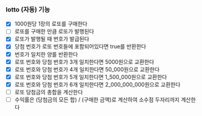 ### lotto (자동) 기능
- [x] 1000원당 1장의 로또를 구매한다
- [ ] 로또를 구매한 만큼 로또가 발행된다
- [x] 로또가 발행될 때 번호가 발급된다
- [x] 당첨 번호가 로또 번호들에 포함되어있다면 true를 반환한다
- [x] 번호가 일치한 양를 반환한다
- [x] 로또 번호와 당첨 번호가 3개 일치한다면 5000원으로 교환한다
- [x] 로또 번호와 당첨 번호가 4개 일치한다면 50_000원으로 교환한다
- [x] 로또 번호와 당첨 번호가 5개 일치한다면 1_500_000원으로 교환한다
- [x] 로또 번호와 당첨 번호가 6개 일치한다면 2_000_000_000원으로 교환한다
- [ ] 로또 당첨금의 총합을 계산한다
- [ ] 수익률은 (당첨금의 모든 합) / (구매한 금액)로 계산하여 소수점 두자리까지 계산한다